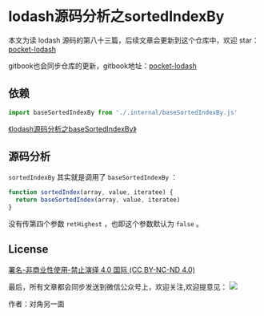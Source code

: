 # lodash源码分析之sortedIndexBy

本文为读 lodash 源码的第八十三篇，后续文章会更新到这个仓库中，欢迎 star：[pocket-lodash](https://github.com/yeyuqiudeng/pocket-lodash)

gitbook也会同步仓库的更新，gitbook地址：[pocket-lodash](https://www.gitbook.com/book/yeyuqiudeng/pocket-lodash/details)

## 依赖

```javascript
import baseSortedIndexBy from './.internal/baseSortedIndexBy.js'
```

[《lodash源码分析之baseSortedIndexBy》](./internal/baseSortedIndexBy.md)

## 源码分析

`sortedIndexBy` 其实就是调用了 `baseSortedIndexBy` ：

```javascript
function sortedIndex(array, value, iteratee) {
  return baseSortedIndex(array, value, iteratee)
}
```

没有传第四个参数 `retHighest` ，也即这个参数默认为 `false` 。

## License

[署名-非商业性使用-禁止演绎 4.0 国际 (CC BY-NC-ND 4.0)](http://creativecommons.org/licenses/by-nc-nd/4.0/)

最后，所有文章都会同步发送到微信公众号上，欢迎关注,欢迎提意见：  ![](https://raw.githubusercontent.com/yeyuqiudeng/resource/master/images/qrcode_front-end-article.jpg) 

作者：对角另一面 